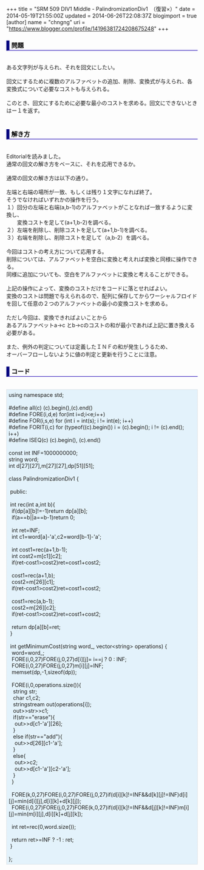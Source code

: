 +++
title = "SRM 509 DIV1 Middle - PalindromizationDiv1　（復習×）"
date = 2014-05-19T21:55:00Z
updated = 2014-06-26T22:08:37Z
blogimport = true 
[author]
	name = "chngng"
	uri = "https://www.blogger.com/profile/14196381724208675248"
+++

<div dir="ltr" style="text-align: left;" trbidi="on"><h3 style="border-bottom: 2px solid slateblue; border-left: 8px solid navy; color: black; padding: 0px 0px 1px 5px;">問題 </h3><br />ある文字列が与えられ、それを回文にしたい。<br /><br />回文にするために複数のアルファベットの追加、削除、変換式が与えられ、各変換式について必要なコストも与えられる。<br /><br />このとき、回文にするために必要な最小のコストを求める。回文にできないときはー１を返す。<br /><br /><h3 style="border-bottom: 2px solid slateblue; border-left: 8px solid navy; color: black; padding: 0px 0px 1px 5px;">解き方 </h3><br />Editorialを読みました。<br />通常の回文の解き方をベースに、それを応用できるか。<br /><br />通常の回文の解き方は以下の通り。<br /><br />左端と右端の場所が一致、もしくは残り１文字になれば終了。<br />そうでなければいずれかの操作を行う。<br />１）回分の左端と右端(a,b-1)のアルファベットがことなれば一致するように変換し、<br />　　変換コストを足して(a+1,b-2)を調べる。<br />２）左端を削除し、削除コストを足して(a+1,b-1)を調べる。<br />３）右端を削除し、削除コストを足して（a,b-2）を調べる。<br /><br />今回はコストの考え方について応用する。<br />削除については、アルファベットを空白に変換と考えれば変換と同様に操作できる。<br />同様に追加についても、空白をアルファベットに変換と考えることができる。<br /><br />上記の操作によって、変換のコストだけをコードに落とせればよい。<br />変換のコストは問題で与えられるので、配列に保存してからワーシャルフロイドを回して任意の２つのアルファベットの最小の変換コストを求める。<br /><br />ただし今回は、変換できればよいことから<br />あるアルファベットa→c とb→cのコストの和が最小であれば上記に置き換える必要がある。<br /><br />また、例外の判定については定義したＩＮＦの和が発生しうるため、<br />オーバーフローしないように値の判定と更新を行うことに注意。<br /><h3 style="border-bottom: 2px solid slateblue; border-left: 8px solid navy; color: black; padding: 0px 0px 1px 5px;">コード </h3><br /><div style="background-color: #e3f2fb; border: 1px dotted #CCCCCC; padding: 5px;">using namespace std;<br /><br />#define all(c) (c).begin(),(c).end()<br />#define FORE(i,d,e) for(int i=d;i&lt;e;i++)<br />#define FOR(i,s,e) for (int i = int(s); i != int(e); i++)<br />#define FORIT(i,c) for (typeof((c).begin()) i = (c).begin(); i != (c).end(); i++)<br />#define ISEQ(c) (c).begin(), (c).end()<br /><br />const int INF=1000000000;<br />string word;<br />int d[27][27],m[27][27],dp[51][51];<br /><br />class PalindromizationDiv1 {<br /><br /><span class="Apple-tab-span" style="white-space: pre;"> </span>public:<br /><br /><span class="Apple-tab-span" style="white-space: pre;"> </span>int rec(int a,int b){<br /><span class="Apple-tab-span" style="white-space: pre;">  </span>if(dp[a][b]!=-1)return dp[a][b];<br /><span class="Apple-tab-span" style="white-space: pre;">  </span>if(a==b||a==b-1)return 0;<br /><br /><span class="Apple-tab-span" style="white-space: pre;">  </span>int ret=INF;<br /><span class="Apple-tab-span" style="white-space: pre;">  </span>int c1=word[a]-'a',c2=word[b-1]-'a';<br /><br /><span class="Apple-tab-span" style="white-space: pre;">  </span>int cost1=rec(a+1,b-1);<br /><span class="Apple-tab-span" style="white-space: pre;">  </span>int cost2=m[c1][c2];<br /><span class="Apple-tab-span" style="white-space: pre;">  </span>if(ret-cost1&gt;cost2)ret=cost1+cost2;<br /><br /><span class="Apple-tab-span" style="white-space: pre;">  </span>cost1=rec(a+1,b);<br /><span class="Apple-tab-span" style="white-space: pre;">  </span>cost2=m[26][c1];<br /><span class="Apple-tab-span" style="white-space: pre;">  </span>if(ret-cost1&gt;cost2)ret=cost1+cost2;<br /><br /><span class="Apple-tab-span" style="white-space: pre;">  </span>cost1=rec(a,b-1);<br /><span class="Apple-tab-span" style="white-space: pre;">  </span>cost2=m[26][c2];<br /><span class="Apple-tab-span" style="white-space: pre;">  </span>if(ret-cost1&gt;cost2)ret=cost1+cost2;<br /><br /><span class="Apple-tab-span" style="white-space: pre;">  </span>return dp[a][b]=ret;<br /><span class="Apple-tab-span" style="white-space: pre;"> </span>}<br /><br /><span class="Apple-tab-span" style="white-space: pre;"> </span>int getMinimumCost(string word_, vector&lt;string&gt; operations) {<br /><span class="Apple-tab-span" style="white-space: pre;">  </span>word=word_;<br /><span class="Apple-tab-span" style="white-space: pre;">  </span>FORE(i,0,27)FORE(j,0,27)d[i][j]= i==j ? 0 : INF;<br /><span class="Apple-tab-span" style="white-space: pre;">  </span>FORE(i,0,27)FORE(j,0,27)m[i][j]=INF;<br /><span class="Apple-tab-span" style="white-space: pre;">  </span>memset(dp,-1,sizeof(dp));<br /><br /><span class="Apple-tab-span" style="white-space: pre;">  </span>FORE(i,0,operations.size()){<br /><span class="Apple-tab-span" style="white-space: pre;">   </span>string str;<br /><span class="Apple-tab-span" style="white-space: pre;">   </span>char c1,c2;<br /><span class="Apple-tab-span" style="white-space: pre;">   </span>stringstream out(operations[i]);<br /><span class="Apple-tab-span" style="white-space: pre;">   </span>out&gt;&gt;str&gt;&gt;c1;<br /><span class="Apple-tab-span" style="white-space: pre;">   </span>if(str=="erase"){<br /><span class="Apple-tab-span" style="white-space: pre;">    </span>out&gt;&gt;d[c1-'a'][26];<br /><span class="Apple-tab-span" style="white-space: pre;">   </span>}<br /><span class="Apple-tab-span" style="white-space: pre;">   </span>else if(str=="add"){<br /><span class="Apple-tab-span" style="white-space: pre;">    </span>out&gt;&gt;d[26][c1-'a'];<br /><span class="Apple-tab-span" style="white-space: pre;">   </span>}<br /><span class="Apple-tab-span" style="white-space: pre;">   </span>else{<br /><span class="Apple-tab-span" style="white-space: pre;">    </span>out&gt;&gt;c2;<br /><span class="Apple-tab-span" style="white-space: pre;">    </span>out&gt;&gt;d[c1-'a'][c2-'a'];<br /><span class="Apple-tab-span" style="white-space: pre;">   </span>}<br /><span class="Apple-tab-span" style="white-space: pre;">  </span>}<br /><br /><span class="Apple-tab-span" style="white-space: pre;">  </span>FORE(k,0,27)FORE(i,0,27)FORE(j,0,27)if(d[i][k]!=INF&amp;&amp;d[k][j]!=INF)d[i][j]=min(d[i][j],d[i][k]+d[k][j]);<br /><span class="Apple-tab-span" style="white-space: pre;">  </span>FORE(i,0,27)FORE(j,0,27)FORE(k,0,27)if(d[i][k]!=INF&amp;&amp;d[j][k]!=INF)m[i][j]=min(m[i][j],d[i][k]+d[j][k]);<br /><br /><span class="Apple-tab-span" style="white-space: pre;">  </span>int ret=rec(0,word.size());<br /><br /><span class="Apple-tab-span" style="white-space: pre;">  </span>return ret&gt;=INF ? -1 : ret;<br /><span class="Apple-tab-span" style="white-space: pre;"> </span>}<br /><br />};</div></div>
